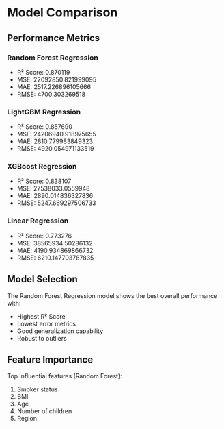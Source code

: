 # Model Comparison

## Performance Metrics

### Random Forest Regression
- R² Score: 0.870119
- MSE: 22092850.821999095
- MAE: 2517.226896105666
- RMSE: 4700.303269518

### LightGBM Regression
- R² Score: 0.857690
- MSE: 24206940.918975655
- MAE: 2810.779983849323
- RMSE: 4920.054971133519

### XGBoost Regression
- R² Score: 0.838107
- MSE: 27538033.0559948
- MAE: 2890.014836327836
- RMSE: 5247.669297506733

### Linear Regression
- R² Score: 0.773276
- MSE: 38565934.50286132
- MAE: 4190.934869866732
- RMSE: 6210.147703787835

## Model Selection
The Random Forest Regression model shows the best overall performance with:
- Highest R² Score
- Lowest error metrics
- Good generalization capability
- Robust to outliers

## Feature Importance
Top influential features (Random Forest):
1. Smoker status
2. BMI
3. Age
4. Number of children
5. Region
